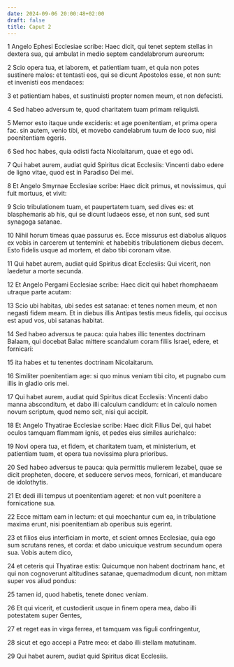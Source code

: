 ```yaml
---
date: 2024-09-06 20:00:48+02:00
draft: false
title: Caput 2
---
```





1 Angelo Ephesi Ecclesiae scribe: Haec dicit, qui tenet septem stellas in dextera sua, qui ambulat in medio septem candelabrorum aureorum:

2 Scio opera tua, et laborem, et patientiam tuam, et quia non potes sustinere malos: et tentasti eos, qui se dicunt Apostolos esse, et non sunt: et invenisti eos mendaces:

3 et patientiam habes, et sustinuisti propter nomen meum, et non defecisti.

4 Sed habeo adversum te, quod charitatem tuam primam reliquisti.

5 Memor esto itaque unde excideris: et age poenitentiam, et prima opera fac. sin autem, venio tibi, et movebo candelabrum tuum de loco suo, nisi poenitentiam egeris.

6 Sed hoc habes, quia odisti facta Nicolaitarum, quae et ego odi.

7 Qui habet aurem, audiat quid Spiritus dicat Ecclesiis: Vincenti dabo edere de ligno vitae, quod est in Paradiso Dei mei.

8 Et Angelo Smyrnae Ecclesiae scribe: Haec dicit primus, et novissimus, qui fuit mortuus, et vivit:

9 Scio tribulationem tuam, et paupertatem tuam, sed dives es: et blasphemaris ab his, qui se dicunt Iudaeos esse, et non sunt, sed sunt synagoga satanae.

10 Nihil horum timeas quae passurus es. Ecce missurus est diabolus aliquos ex vobis in carcerem ut tentemini: et habebitis tribulationem diebus decem. Esto fidelis usque ad mortem, et dabo tibi coronam vitae.

11 Qui habet aurem, audiat quid Spiritus dicat Ecclesiis: Qui vicerit, non laedetur a morte secunda.

12 Et Angelo Pergami Ecclesiae scribe: Haec dicit qui habet rhomphaeam utraque parte acutam:

13 Scio ubi habitas, ubi sedes est satanae: et tenes nomen meum, et non negasti fidem meam. Et in diebus illis Antipas testis meus fidelis, qui occisus est apud vos, ubi satanas habitat.

14 Sed habeo adversus te pauca: quia habes illic tenentes doctrinam Balaam, qui docebat Balac mittere scandalum coram filiis Israel, edere, et fornicari:

15 ita habes et tu tenentes doctrinam Nicolaitarum.

16 Similiter poenitentiam age: si quo minus veniam tibi cito, et pugnabo cum illis in gladio oris mei.

17 Qui habet aurem, audiat quid Spiritus dicat Ecclesiis: Vincenti dabo manna absconditum, et dabo illi calculum candidum: et in calculo nomen novum scriptum, quod nemo scit, nisi qui accipit.

18 Et Angelo Thyatirae Ecclesiae scribe: Haec dicit Filius Dei, qui habet oculos tamquam flammam ignis, et pedes eius similes aurichalco:

19 Novi opera tua, et fidem, et charitatem tuam, et ministerium, et patientiam tuam, et opera tua novissima plura prioribus.

20 Sed habeo adversus te pauca: quia permittis mulierem Iezabel, quae se dicit propheten, docere, et seducere servos meos, fornicari, et manducare de idolothytis.

21 Et dedi illi tempus ut poenitentiam ageret: et non vult poenitere a fornicatione sua.

22 Ecce mittam eam in lectum: et qui moechantur cum ea, in tribulatione maxima erunt, nisi poenitentiam ab operibus suis egerint.

23 et filios eius interficiam in morte, et scient omnes Ecclesiae, quia ego sum scrutans renes, et corda: et dabo unicuique vestrum secundum opera sua. Vobis autem dico,

24 et ceteris qui Thyatirae estis: Quicumque non habent doctrinam hanc, et qui non cognoverunt altitudines satanae, quemadmodum dicunt, non mittam super vos aliud pondus:

25 tamen id, quod habetis, tenete donec veniam.

26 Et qui vicerit, et custodierit usque in finem opera mea, dabo illi potestatem super Gentes,

27 et reget eas in virga ferrea, et tamquam vas figuli confringentur,

28 sicut et ego accepi a Patre meo: et dabo illi stellam matutinam.

29 Qui habet aurem, audiat quid Spiritus dicat Ecclesiis.

